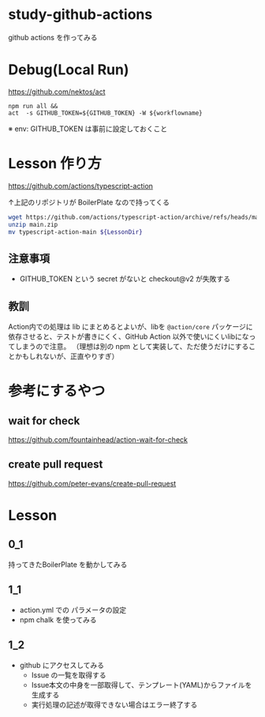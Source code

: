 # study-github-actions
github actions を作ってみる

# Debug(Local Run)

https://github.com/nektos/act

```
npm run all && 
act  -s GITHUB_TOKEN=${GITHUB_TOKEN} -W ${workflowname}
```

※ env: GITHUB_TOKEN は事前に設定しておくこと

# Lesson 作り方

https://github.com/actions/typescript-action

↑上記のリポジトリが BoilerPlate なので持ってくる

```sh
wget https://github.com/actions/typescript-action/archive/refs/heads/main.zip
unzip main.zip
mv typescript-action-main ${LessonDir}
```

## 注意事項

* GITHUB_TOKEN という secret がないと checkout@v2 が失敗する

## 教訓

Action内での処理は lib にまとめるとよいが、libを `@action/core` パッケージに依存させると、テストが書きにくく、GitHub Action 以外で使いにくいlibになってしまうので注意。
（理想は別の npm として実装して、ただ使うだけにすることかもしれないが、正直やりすぎ）

# 参考にするやつ

## wait for check

https://github.com/fountainhead/action-wait-for-check

## create pull request

https://github.com/peter-evans/create-pull-request

# Lesson

## 0_1

持ってきたBoilerPlate を動かしてみる

## 1_1

* action.yml での パラメータの設定
* npm chalk を使ってみる

## 1_2

* github にアクセスしてみる
  * Issue の一覧を取得する
  * Issue本文の中身を一部取得して、テンプレート(YAML)からファイルを生成する
  * 実行処理の記述が取得できない場合はエラー終了する


